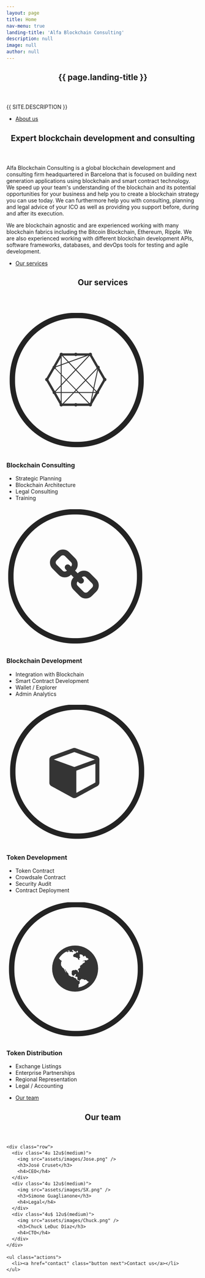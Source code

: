 ```yaml
---
layout: page
title: Home
nav-menu: true
landing-title: 'Alfa Blockchain Consulting'
description: null
image: null
author: null
---
```


<!-- Banner -->
<section id="banner" class="major">
  <div class="inner">
    <header class="major">
      <h1>{{ page.landing-title }}</h1>
    </header>
    <div class="content">
      <p style="text-transform: uppercase;">{{ site.description }}</p>
      <ul class="actions">
        <li><a href="#intro" class="button next scrolly">About us</a></li>
      </ul>
    </div>
  </div>
</section>


<!-- Main -->
<div id="main">

<!-- One -->
<section id="intro">
  <div class="inner">
    <header class="major">
      <h2>Expert blockchain development and consulting</h2>
    </header>
    <p>Alfa Blockchain Consulting is a global blockchain development and consulting firm headquartered in Barcelona that is focused on building next generation applications using blockchain and smart contract technology. We speed up your team's understanding of the blockchain and its potential opportunities for your business and help you to create a blockchain strategy you can use today. We can furthermore help you with consulting, planning and legal advice of your ICO as well as providing you support before, during and after its execution.

We are blockchain agnostic and are experienced working with many blockchain fabrics including the Bitcoin Blockchain, Ethereum, Ripple. We are also experienced working with different blockchain development APIs, software frameworks, databases, and devOps tools for testing and agile development.</p>
    <ul class="actions">
      <li><a href="#services" class="button next scrolly">Our services</a></li>
    </ul>
  </div>
</section>

<!-- Services -->
<section id="services">
  <div class="inner">
    <header class="major">
      <h2>Our services</h2>
    </header>
    <div class="row">
      <div class="4u 12u$(medium)">
        <img style="mix-blend-mode: multiply;" src="assets/images/blockchain.png" />
        <h3>Blockchain Consulting</h3>
        <ul>
          <li>Strategic Planning</li>
          <li>Blockchain Architecture</li>
          <li>Legal Consulting</li>
          <li>Training</li>
        </ul>
      </div>
      <div class="4u 12u$(medium)">
        <img style="mix-blend-mode: multiply;" src="assets/images/development.png" />
        <h3>Blockchain Development</h3>
        <ul>
          <li>Integration with Blockchain</li>
          <li>Smart Contract Development</li>
          <li>Wallet / Explorer</li>
          <li>Admin Analytics</li>
        </ul>
      </div>
      <div class="4u$ 12u$(medium)">
        <img style="mix-blend-mode: multiply;" src="assets/images/token.png" />
        <h3>Token Development</h3>
        <ul>
          <li>Token Contract</li>
          <li>Crowdsale Contract</li>
          <li>Security Audit</li>
          <li>Contract Deployment</li>
        </ul>
      </div>
      <div class="4u$ 12u$(medium)">
        <img style="mix-blend-mode: multiply;" src="assets/images/distribution.png" />
        <h3>Token Distribution</h3>
        <ul>
          <li>Exchange Listings</li>
          <li>Enterprise Partnerships</li>
          <li>Regional Representation</li>
          <li>Legal / Accounting</li>
        </ul>
      </div>
    </div>
    <ul class="actions">
      <li><a href="#team" class="button next scrolly">Our team</a></li>
    </ul>
  </div>
</section>

<!-- clients -->
<!-- <section id="clients">
  <div class="inner">
    <header class="major">
      <h2>Clients</h2>
    </header>
    <p></p>
    <ul class="actions">
      <li><a href="#team" class="button next scrolly">Our team</a></li>
    </ul>
  </div>
</section> -->

<!-- Team -->
<section id="team">
  <div class="inner">
    <header class="major">
      <h2>Our team</h2>
    </header>

    <div class="row">
      <div class="4u 12u$(medium)">
        <img src="assets/images/Jose.png" />
        <h3>José Cruset</h3>
        <h4>CEO</h4>
      </div>
      <div class="4u 12u$(medium)">
        <img src="assets/images/SX.png" />
        <h3>Simone Guaglianone</h3>
        <h4>Legal</h4>
      </div>
      <div class="4u$ 12u$(medium)">
        <img src="assets/images/Chuck.png" />
        <h3>Chuck LeDuc Díaz</h3>
        <h4>CTO</h4>
      </div>
    </div>

    <ul class="actions">
      <li><a href="contact" class="button next">Contact us</a></li>
    </ul>
  </div>
</section>

</div>

